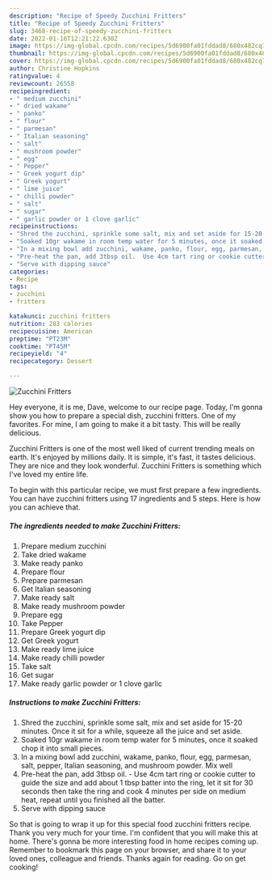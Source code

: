 ```yaml
---
description: "Recipe of Speedy Zucchini Fritters"
title: "Recipe of Speedy Zucchini Fritters"
slug: 3468-recipe-of-speedy-zucchini-fritters
date: 2022-01-16T12:21:22.630Z
image: https://img-global.cpcdn.com/recipes/5d6900fa01fddad8/680x482cq70/zucchini-fritters-recipe-main-photo.jpg
thumbnail: https://img-global.cpcdn.com/recipes/5d6900fa01fddad8/680x482cq70/zucchini-fritters-recipe-main-photo.jpg
cover: https://img-global.cpcdn.com/recipes/5d6900fa01fddad8/680x482cq70/zucchini-fritters-recipe-main-photo.jpg
author: Christine Hopkins
ratingvalue: 4
reviewcount: 26558
recipeingredient:
- " medium zucchini"
- " dried wakame"
- " panko"
- " flour"
- " parmesan"
- " Italian seasoning"
- " salt"
- " mushroom powder"
- " egg"
- " Pepper"
- " Greek yogurt dip"
- " Greek yogurt"
- " lime juice"
- " chilli powder"
- " salt"
- " sugar"
- " garlic powder or 1 clove garlic"
recipeinstructions:
- "Shred the zucchini, sprinkle some salt, mix and set aside for 15-20 minutes. Once it sit for a while, squeeze all the juice and set aside."
- "Soaked 10gr wakame in room temp water for 5 minutes, once it soaked chop it into small pieces."
- "In a mixing bowl add zucchini, wakame, panko, flour, egg, parmesan, salt, pepper, Italian seasoning, and mushroom powder. Mix well"
- "Pre-heat the pan, add 3tbsp oil.  Use 4cm tart ring or cookie cutter to guide the size and add about 1 tbsp batter into the ring, let it sit for 30 seconds then take the ring and cook 4 minutes per side on medium heat, repeat until you finished all the batter."
- "Serve with dipping sauce"
categories:
- Recipe
tags:
- zucchini
- fritters

katakunci: zucchini fritters 
nutrition: 283 calories
recipecuisine: American
preptime: "PT23M"
cooktime: "PT45M"
recipeyield: "4"
recipecategory: Dessert

---
```



![Zucchini Fritters](https://img-global.cpcdn.com/recipes/5d6900fa01fddad8/680x482cq70/zucchini-fritters-recipe-main-photo.jpg)

Hey everyone, it is me, Dave, welcome to our recipe page. Today, I'm gonna show you how to prepare a special dish, zucchini fritters. One of my favorites. For mine, I am going to make it a bit tasty. This will be really delicious.

Zucchini Fritters is one of the most well liked of current trending meals on earth. It's enjoyed by millions daily. It is simple, it's fast, it tastes delicious. They are nice and they look wonderful. Zucchini Fritters is something which I've loved my entire life.




To begin with this particular recipe, we must first prepare a few ingredients. You can have zucchini fritters using 17 ingredients and 5 steps. Here is how you can achieve that.

<!--inarticleads1-->

##### The ingredients needed to make Zucchini Fritters:

1. Prepare  medium zucchini
1. Take  dried wakame
1. Make ready  panko
1. Prepare  flour
1. Prepare  parmesan
1. Get  Italian seasoning
1. Make ready  salt
1. Make ready  mushroom powder
1. Prepare  egg
1. Take  Pepper
1. Prepare  Greek yogurt dip
1. Get  Greek yogurt
1. Make ready  lime juice
1. Make ready  chilli powder
1. Take  salt
1. Get  sugar
1. Make ready  garlic powder or 1 clove garlic




<!--inarticleads2-->

##### Instructions to make Zucchini Fritters:

1. Shred the zucchini, sprinkle some salt, mix and set aside for 15-20 minutes. Once it sit for a while, squeeze all the juice and set aside.
1. Soaked 10gr wakame in room temp water for 5 minutes, once it soaked chop it into small pieces.
1. In a mixing bowl add zucchini, wakame, panko, flour, egg, parmesan, salt, pepper, Italian seasoning, and mushroom powder. Mix well
1. Pre-heat the pan, add 3tbsp oil.  - Use 4cm tart ring or cookie cutter to guide the size and add about 1 tbsp batter into the ring, let it sit for 30 seconds then take the ring and cook 4 minutes per side on medium heat, repeat until you finished all the batter.
1. Serve with dipping sauce




So that is going to wrap it up for this special food zucchini fritters recipe. Thank you very much for your time. I'm confident that you will make this at home. There's gonna be more interesting food in home recipes coming up. Remember to bookmark this page on your browser, and share it to your loved ones, colleague and friends. Thanks again for reading. Go on get cooking!
